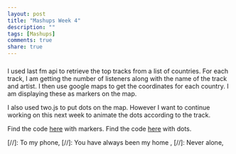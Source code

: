 ```yaml
---
layout: post
title: "Mashups Week 4"
description: ""
tags: [Mashups]
comments: true  
share: true
---
```


###

I used last fm api to retrieve the top tracks from a list of countries.
For each track, I am getting the number of listeners along with the name of the track and artist.
I then use google maps to get the coordinates for each country. I am displaying these as markers on the map.

I also used two.js to put dots on the map. However I want to continue working on this next week to animate the dots according to the track.

Find the code [here](mashups/wk4/withMarkers/project.html) with markers. 
Find the code [here](mashups/wk4/withDots/project.html) with dots. 


[//]: To my phone,
[//]: You have always been my home ,
[//]: Never alone,

